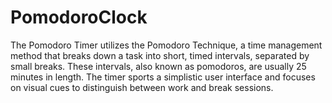 # PomodoroClock
<p>The Pomodoro Timer utilizes the Pomodoro Technique, a time management method that breaks down a task into short, timed intervals, separated by small breaks. These intervals, also known as pomodoros, are usually 25 minutes in length. The timer sports a simplistic user interface and focuses on visual cues to distinguish between work and break sessions.</p>
